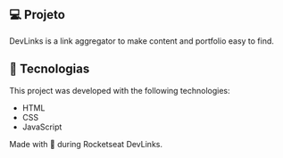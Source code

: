 ## 💻 Projeto

DevLinks is a link aggregator to make content and portfolio easy to find.

## 🚀 Tecnologias

This project was developed with the following technologies:

- HTML
- CSS
- JavaScript

Made with 💜 during Rocketseat DevLinks.
